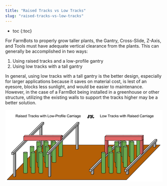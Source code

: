 ```yaml
---
title: "Raised Tracks vs Low Tracks"
slug: "raised-tracks-vs-low-tracks"
---
```


* toc
{:toc}

For FarmBots to properly grow taller plants, the Gantry, Cross-Slide, Z-Axis, and Tools must have adequate vertical clearance from the plants. This can generally be accomplished in two ways:

1. Using raised tracks and a low-profile gantry
2. Using low tracks with a tall gantry

In general, using low tracks with a tall gantry is the better design, especially for larger applications because it saves on material cost, is lest of an eyesore, blocks less sunlight, and would be easier to maintenance. However, in the case of a FarmBot being installed in a greenhouse or other structure, utilizing the existing walls to support the tracks higher may be a better solution.

![Raised_Tracks_vs_Low_Tracks.png](_images/Raised_Tracks_vs_Low_Tracks.png)


